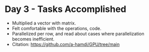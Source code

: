 # Day 3 - Tasks Accomplished
- Multiplied a vector with matrix.
- Felt comfortable with the operations, code.
- Parallelized per row, and read about cases where parallelization becomes inefficient.
- Citation: https://github.com/a-hamdi/GPU/tree/main
